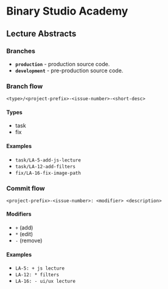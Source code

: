 # Binary Studio Academy

## Lecture Abstracts

### Branches

- **`production`** - production source code.
- **`development`** - pre-production source code.

### Branch flow

```
<type>/<project-prefix>-<issue-number>-<short-desc>
```

#### Types

- task
- fix

#### Examples

- `task/LA-5-add-js-lecture`
- `task/LA-12-add-filters`
- `fix/LA-16-fix-image-path`

### Commit flow

```
<project-prefix>-<issue-number>: <modifier> <description>
```

#### Modifiers

- `+` (add)
- `*` (edit)
- `-` (remove)

#### Examples

- `LA-5: + js lecture`
- `LA-12: * filters`
- `LA-16: - ui/ux lecture`
